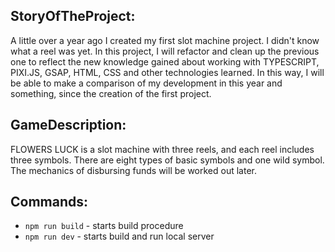 ## StoryOfTheProject:

A little over a year ago I created my first slot machine project. I didn't know what a reel was yet. In this project, I will refactor and clean up the previous one to reflect the new knowledge gained about working with TYPESCRIPT, PIXI.JS, GSAP, HTML, CSS and other technologies learned. In this way, I will be able to make a comparison of my development in this year and something, since the creation of the first project.

## GameDescription:

FLOWERS LUCK is a slot machine with three reels, and each reel includes three symbols. There are eight types of basic symbols and one wild symbol. The mechanics of disbursing funds will be worked out later.

## Commands:

-   `npm run build` - starts build procedure
-   `npm run dev` - starts build and run local server
